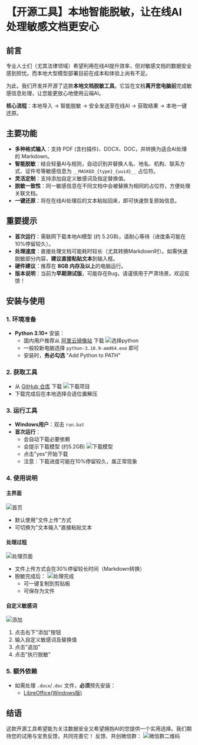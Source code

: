 # 【开源工具】本地智能脱敏，让在线AI处理敏感文档更安心

## 前言

专业人士们（尤其法律领域）希望利用在线AI提升效率，但对敏感文档的数据安全感到担忧。而本地大型模型部署目前在成本和体验上尚有不足。

为此，我们开发并开源了这款**本地文档脱敏工具**。它旨在文档**离开您电脑前**完成敏感信息处理，让您能更放心地使用云端AI。

**核心流程**：本地导入 -> 智能脱敏 -> 安全发送至在线AI -> 获取结果 -> 本地一键还原。

## 主要功能

*   **多种格式输入**：支持 PDF (含扫描件)、DOCX、DOC，并转换为适合AI处理的 Markdown。
*   **智能脱敏**：结合轻量AI与规则，自动识别并替换人名、地名、机构、联系方式、证件号等敏感信息为 `__MASKED_{type}_{uuid}__` 占位符。
*   **灵活定制**：支持添加自定义敏感词及指定替换值。
*   **脱敏一致性**：同一敏感信息在不同文档中会被替换为相同的占位符，方便处理关联文档。
*   **一键还原**：将在在线AI处理后的文本粘贴回来，即可快速恢复原始信息。

## 重要提示

*   **首次运行**：需联网下载本地AI模型 (约 5.2GB)，请耐心等待（进度条可能在10%停留较久）。
*   **处理速度**：直接处理文档可能耗时较长（尤其转换Markdown时）。如需快速脱敏部分内容，**建议直接粘贴文本**到输入框。
*   **硬件建议**：推荐在 **8GB 内存及以上**的电脑运行。
*   **版本说明**：当前为**早期测试版**，可能存在Bug，请谨慎用于严肃场景。欢迎反馈！

## 安装与使用

### 1. 环境准备
- **Python 3.10+** 安装：
  - 国内用户推荐从 [阿里云镜像站](https://mirrors.aliyun.com/python-release/windows/) 下载
  ![选择python](pic/选择python.png)
  - 一般较新电脑选择 `python-3.10.9-amd64.exe` 即可
  - 安装时，**务必勾选** "Add Python to PATH"

### 2. 获取工具
- 从 [GitHub 仓库](https://github.com/NextDoorLaoHuang-HF/Local_Document_AI_Desensitization_Tool/tree/main) 下载
![下载项目](pic/下载项目.png)
- 下载完成后在本地选择合适位置解压

### 3. 运行工具
- **Windows用户**：双击 `run.bat`
- **首次运行**：
  - 会自动下载必要依赖
  - 会提示下载模型 (约5.2GB)
  ![下载模型](pic/模型下载.png)
  - 点击"yes"开始下载
  - 注意：下载进度可能在10%停留较久，属正常现象

### 4. 使用说明
#### 主界面
![首页](pic/首页.png)
- 默认使用"文件上传"方式
- 可切换为"文本输入"直接粘贴文本

#### 处理过程
![处理页面](pic/处理过程.png)
- 文件上传方式会在30%停留较长时间（Markdown转换）
- 脱敏完成后：
  ![处理完成](pic/脱敏后.png)
  - 可一键复制到剪贴板
  - 可保存为文件

#### 自定义敏感词
![添加](pic/添加自定义词.png)
1. 点击右下"添加"按钮
2. 输入自定义敏感词及替换值
3. 点击"追加"
4. 点击"执行脱敏"

### 5. 额外依赖
- 如需处理 `.docx`/`.doc` 文件，**必须**预先安装：
  - [LibreOffice(Windows版)](https://mirrors.cloud.tencent.com/libreoffice/libreoffice/stable/)

## 结语

这款开源工具希望能为关注数据安全又希望拥抱AI的您提供一个实用选择。我们期待您的试用与宝贵反馈，共同完善它！
反馈、共创微信群：
![微信群二维码](pic/微信群.png)